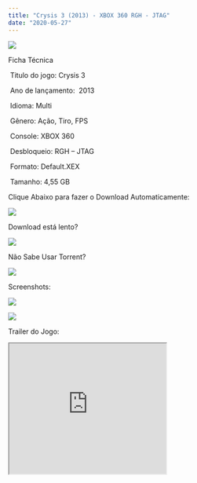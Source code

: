 ```yaml
---
title: "Crysis 3 (2013) - XBOX 360 RGH - JTAG"
date: "2020-05-27"
---
```


[![](https://1.bp.blogspot.com/-76blqyBMgVQ/Xs7DToq3dKI/AAAAAAAAHDo/HYqAM5Mz7c4weP6HLNfWigo2Iwt5Dh-swCK4BGAsYHg/Screenshot_4.png)](https://1.bp.blogspot.com/-76blqyBMgVQ/Xs7DToq3dKI/AAAAAAAAHDo/HYqAM5Mz7c4weP6HLNfWigo2Iwt5Dh-swCK4BGAsYHg/Screenshot_4.png)

Ficha Técnica

 Titulo do jogo: Crysis 3 

 Ano de lançamento:  2013

 Idioma: Multi

 Gênero: Ação, Tiro, FPS

 Console: XBOX 360

 Desbloqueio: RGH – JTAG

 Formato: Default.XEX

 Tamanho: 4,55 GB

Clique Abaixo para fazer o Download Automaticamente:

[![](https://1.bp.blogspot.com/-eNerQjlxWXg/Xsyoy1YwxPI/AAAAAAAAG8o/qs-0XGNQDR4jSn0uGinE3EzKZZ6GoZnEACPcBGAYYCw/s1600/LINK1.png)](https://zee.gl/JXcR)

Download está lento? 

[![](https://1.bp.blogspot.com/-QBDuGFKyRJI/XsypYtiebuI/AAAAAAAAG8w/2RjkhEnbyOwqZwiSxt3jP8uux5MWubGIACLcBGAsYHQ/s1600/LINK3.png)](https://ultragames-torrents.blogspot.com/2020/05/como-acelerar-torrents.html)

Não Sabe Usar Torrent?

[![](https://1.bp.blogspot.com/-z801RGeeaF0/XsypYEdLUrI/AAAAAAAAG8s/Mg8nVcYZpQox_qkNZQ6YLcR9F0FWCX6FwCPcBGAYYCw/s1600/LINK2.png)](https://ultragames-torrents.blogspot.com/2020/04/como-baixar-jogos-com-o-utorrent.html)

Screenshots:

[![](https://1.bp.blogspot.com/-Vn7dL0KnlOo/Xs7D0yIltQI/AAAAAAAAHD8/8DdWDCF1lBEXMCb-qEvwy7tF5SVB1RnmgCK4BGAsYHg/w400-h225/c4ONakR.jpg)](https://1.bp.blogspot.com/-Vn7dL0KnlOo/Xs7D0yIltQI/AAAAAAAAHD8/8DdWDCF1lBEXMCb-qEvwy7tF5SVB1RnmgCK4BGAsYHg/c4ONakR.jpg)

[![](https://1.bp.blogspot.com/-znHOWy6k-38/Xs7D40TB4aI/AAAAAAAAHEI/X-PpqriHT9YSLN4BIzPMihxZ42YUlQ8PwCK4BGAsYHg/w400-h225/crysis-3-trainyard-gameplay.jpg)](https://1.bp.blogspot.com/-znHOWy6k-38/Xs7D40TB4aI/AAAAAAAAHEI/X-PpqriHT9YSLN4BIzPMihxZ42YUlQ8PwCK4BGAsYHg/crysis-3-trainyard-gameplay.jpg)

Trailer do Jogo:

<iframe allowfullscreen class="BLOG_video_class" height="266" src="https://www.youtube.com/embed/JWvgETOo5ek" width="320" youtube-src-id="JWvgETOo5ek"></iframe>
